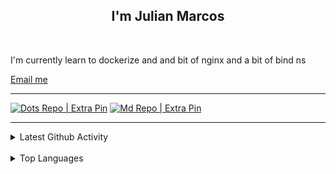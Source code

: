 <h2 align="center">I'm Julian Marcos</h2>
<br>
<p>I'm currently learn to dockerize and and bit of nginx and a bit of bind ns</p>
<a href="mailto:julian08@cock.li">Email me</a>

<hr>

<a href="https://happier.allowed.org/dots"><img align="rigth" alt="Dots Repo | Extra Pin" src="https://github-readme-stats.vercel.app/api/pin/?username=Juliaria08&repo=dot"/></a>
<a href="https://happier.allowed.org/md"><img align="rigth" alt="Md Repo | Extra Pin" src="https://github-readme-stats.vercel.app/api/pin/?username=Juliaria08&repo=md"/></a>

<hr>
<details>
<summary>Latest Github Activity</summary>

<img align="center" alt="Juliaria08's Github stats" src="https://github-readme-stats.vercel.app/api?username=Juliaria08&show_icons=true&theme=dracula"/>
</details>

<br />

<details>
<summary>Top Languages</summary>

<img align="center" alt="Juliaria08's Github top langs" src="https://github-readme-stats.vercel.app/api/top-langs/?username=Juliaria08&layout=compact"/>
</details>
